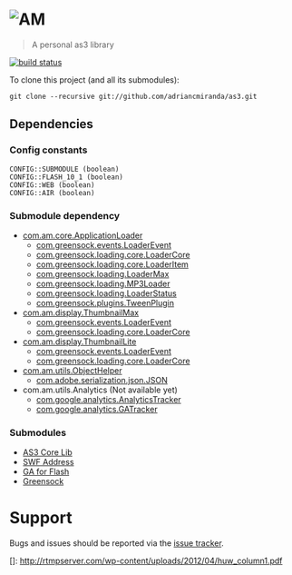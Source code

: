 ![AM](http://i.imgur.com/CEEbHaw.gif)
=================================
> A personal as3 library

[![build status][travis_build_status_image]][travis_build_status_url]

To clone this project (and all its submodules):

    git clone --recursive git://github.com/adriancmiranda/as3.git

## Dependencies
### Config constants
    
    CONFIG::SUBMODULE (boolean)
    CONFIG::FLASH_10_1 (boolean)
    CONFIG::WEB (boolean)
    CONFIG::AIR (boolean)

### Submodule dependency
* [com.am.core.ApplicationLoader][ApplicationLoader]
    *   [com.greensock.events.LoaderEvent][LoaderEvent]
    *   [com.greensock.loading.core.LoaderCore][LoaderCore]
    *   [com.greensock.loading.core.LoaderItem][LoaderItem]
    *   [com.greensock.loading.LoaderMax][LoaderMax]
    *   [com.greensock.loading.MP3Loader][MP3Loader]
    *   [com.greensock.loading.LoaderStatus][LoaderStatus]
    *   [com.greensock.plugins.TweenPlugin][TweenPlugin]
* [com.am.display.ThumbnailMax][ThumbnailMax]
    *   [com.greensock.events.LoaderEvent][LoaderEvent]
    *   [com.greensock.loading.core.LoaderCore][LoaderCore]
* [com.am.display.ThumbnailLite][ThumbnailLite]
    *   [com.greensock.events.LoaderEvent][LoaderEvent]
    *   [com.greensock.loading.core.LoaderCore][LoaderCore]
* [com.am.utils.ObjectHelper][ObjectHelper]
    *   [com.adobe.serialization.json.JSON][JSON]
* com.am.utils.Analytics (Not available yet)
    *   [com.google.analytics.AnalyticsTracker][AnalyticsTracker]
    *   [com.google.analytics.GATracker][GATracker]

### Submodules
* [AS3 Core Lib][as3corelib]
* [SWF Address][swfaddress]
* [GA for Flash][gaforflash]
* [Greensock][greensock]

Support
=======

Bugs and issues should be reported via the [issue tracker][issue_tracker].

[sample]: https://github.com/adriancmiranda/flash-compiler/tree/master/examples/web "web"
[issue_tracker]: http://github.com/adriancmiranda/as3/issues "Issue tracker"

[travis_build_status_image]: https://travis-ci.org/adriancmiranda/as3.png?branch=master
[travis_build_status_url]: https://travis-ci.org/adriancmiranda/as3 "build status"

[ApplicationLoader]: https://github.com/adriancmiranda/as3/blob/master/source/com/am/core/ApplicationLoader.as "com.am.core.ApplicationLoader"
[ThumbnailMax]: https://github.com/adriancmiranda/as3/blob/master/source/com/am/display/ThumbnailMax.as "com.am.display.ThumbnailMax"
[ThumbnailLite]: https://github.com/adriancmiranda/as3/blob/master/source/com/am/display/ThumbnailLite.as "com.am.display.ThumbnailLite"
[ObjectHelper]: https://github.com/adriancmiranda/as3/blob/master/source/com/am/utils/ObjectHelper.as "com.am.utils.ObjectHelper"

[greensock]: https://github.com/greensock/GreenSock-AS3
[LoaderEvent]: https://github.com/greensock/GreenSock-AS3/blob/master/src/com/greensock/events/LoaderEvent.as "com.greensock.events.LoaderEvent"
[LoaderCore]: https://github.com/greensock/GreenSock-AS3/blob/master/src/com/greensock/loading/core/LoaderCore.as "com.greensock.loading.core.LoaderCore"
[LoaderItem]: https://github.com/greensock/GreenSock-AS3/blob/master/src/com/greensock/loading/core/LoaderItem.as "com.greensock.loading.core.LoaderItem"
[LoaderMax]: https://github.com/greensock/GreenSock-AS3/blob/master/src/com/greensock/loading/LoaderMax.as "com.greensock.loading.LoaderMax"
[MP3Loader]: https://github.com/greensock/GreenSock-AS3/blob/master/src/com/greensock/loading/MP3Loader.as "com.greensock.loading.MP3Loader"
[LoaderStatus]: https://github.com/greensock/GreenSock-AS3/blob/master/src/com/greensock/loading/LoaderStatus.as "com.greensock.loading.LoaderStatus"
[TweenPlugin]: https://github.com/greensock/GreenSock-AS3/blob/master/src/com/greensock/plugins/TweenPlugin.as "com.greensock.plugins.TweenPlugin"

[as3corelib]: https://github.com/mikechambers/as3corelib "AS3 Core Lib"
[JSON]: https://github.com/mikechambers/as3corelib/blob/master/src/com/adobe/serialization/json/JSON.as "com.adobe.serialization.json.JSON"

[swfaddress]: https://github.com/robwalch/swfaddress

[gaforflash]: https://code.google.com/p/gaforflash/ "Google Analytics for flash"
[AnalyticsTracker]: https://code.google.com/p/gaforflash/source/browse/trunk/src/com/google/analytics/AnalyticsTracker.as "com.google.analytics.AnalyticsTracker"
[GATracker]: https://code.google.com/p/gaforflash/source/browse/trunk/src/com/google/analytics/GATracker.as?r=193 "com.google.analytics.GATracker"

[]: http://rtmpserver.com/wp-content/uploads/2012/04/huw_column1.pdf
